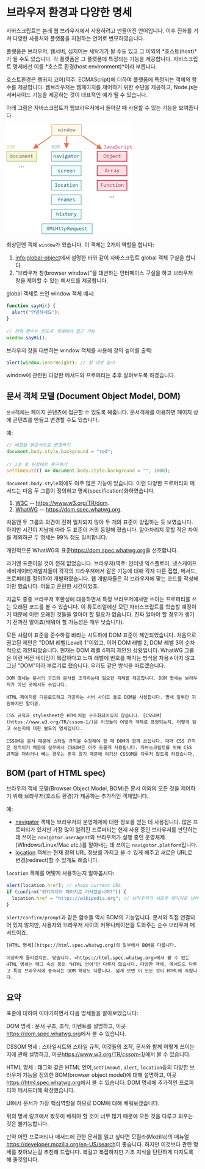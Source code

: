 # 브라우저 환경과 다양한 명세

자바스크립트는 본래 웹 브라우저에서 사용하려고 만들어진 언어입니다. 이후 진화를 거쳐 다양한 사용처와 플랫폼을 지원하는 언어로 변모하였습니다.   

플랫폼은 브라우저, 웹서버, 심지어는 세탁기가 될 수도 있고 그 이외의 *호스트(host)*가 될 수도 있습니다. 각 플랫폼은 그 플랫폼에 특정되는 기능을 제공합니다. 자바스크립트 명세에선 이를 *호스트 환경(host environment)*이라 부릅니다.

호스트환경은 랭귀지 코어(역주: ECMAScript)에 더하여 플랫폼에 특정되는 객체와 함수를 제공합니다. 웹브라우저는 웹페이지를 제어하기 위한 수단을 제공하고, Node.js는 서버사이드 기능을 제공하는 것이 대표적인 예가 될 수 있습니다.

아래 그림은 자바스크립트가 웹브라우저에서 돌아갈 때 사용할 수 있는 기능을 보여줍니다.

![](windowObjects.png)

최상단엔 객체 `window`가 있습니다. 이 객체는 2가지 역할을 합니다:

1. <info:global-object>에서 설명한 바와 같이 자바스크립트 global 객체 구실을 합니다. 
2. "브라우저 창(browser window)"을 대변하는 인터페이스 구실을 하고 브라우저 창을 제어할 수 있는 메서드를 제공합니다.

global 객체로 쓰인 window 객체 예시:

```js run
function sayHi() {
  alert("안녕하세요");
}

// 전역 함수는 윈도우 객체에서 접근 가능
window.sayHi();
```

브라우저 창을 대변하는 window 객체를 사용해 창의 높이를 출력:

```js run
alert(window.innerHeight); // 창 내부 높이
```

window에 관련된 다양한 메서드와 프로퍼티는 추후 살펴보도록 하겠습니다.

## 문서 객체 모델 (Document Object Model, DOM)

`문서`객체는 페이지 콘텐츠에 접근할 수 있도록 해줍니다. 문서객체를 이용하면 페이지 상에 콘텐츠를 만들고 변경할 수도 있습니다.

예:
```js run
// 배경을 붉은색으로 변경하기
document.body.style.background = "red";

// 1초 후 원상태로 복구하기
setTimeout(() => document.body.style.background = "", 1000);
```

`document.body.style`외에도 아주 많은 기능이 있습니다. 이런 다양한 프로퍼티와 메서드는 다음 두 그룹이 정의하고 명세(specification)화하였습니다.

1. [W3C](https://en.wikipedia.org/wiki/World_Wide_Web_Consortium) -- <https://www.w3.org/TR/dom>.
2. [WhatWG](https://en.wikipedia.org/wiki/WHATWG) -- <https://dom.spec.whatwg.org>.

처음엔 두 그룹의 의견이 전혀 일치되지 않아 두 개의 표준이 양립하는 듯 보였습니다. 하지만 시간이 지남에 따라 두 표준이 거의 동일해 졌습니다. 알아차리지 못할 작은 차이를 제외하곤 두 명세는 99% 정도 일치합니다.

개인적으론 WhatWG의 표준<https://dom.spec.whatwg.org>을 선호합니다.

과거엔 표준이랄 것이 전혀 없었습니다. 브라우저(역주: 인터넷 익스플로러, 넷스케이프 네비게이터)개발자들이 각각의 브라우저에서 같은 기능에 대해 각자 다른 집합, 메서드, 프로퍼티를 정의하여 개발하였습니다. 웹 개발자들은 각 브라우저에 맞는 코드를 작성해야만 했습니다. 어둡고 혼란한 시간이었죠. 

지금도 종종 브라우저 호환성에 대응하면서 특정 브라우저에서만 쓰이는 프로퍼티를 쓰는 오래된 코드를 볼 수 있습니다. 이 튜토리얼에선 모던 자바스크립트를 학습할 예정이기 때문에 이런 오래된 것들을 알아야 할 필요가 없습니다. 진짜 알아야 할 경우가 생기기 전까진 말이죠(배워야 할 가능성은 매우 낮습니다).

모든 사람이 표준을 준수하길 바라는 시도하에 DOM 표준이 제안되었습니다. 처음으로 권고된 제안은 "DOM 레벨(Level) 1"이었고, 이어 DOM 레벨 2, DOM 레벨 3이 순차적으로 제안되었습니다. 현재는 DOM 레벨 4까지 제안된 상황입니다. WhatWG 그룹은 이런 버전 네이밍이 복잡하다고 느껴 레벨에 번호를 매기는 방식을 차용ㅎ아지 않고 그냥 "DOM"이라 부르기로 했습니다. 우리도 같은 방식을 따르겠습니다.

```smart header="DOM은 브라우저에서만 쓰이지 않습니다"
DOM 명세는 문서의 구조와 문서를 조작하는데 필요한 객체를 제공합니다. DOM 명세는 브라우저가 아닌 곳에서도 쓰입니다.

HTML 페이지를 다운로드하고 가공하는 서버 사이드 툴도 DOM을 사용합니다. 명세 일부만 지원하지만 말이죠.
```

```smart header="스타일을 위한 CSSOM"
CSS 규칙과 stylesheet은 HTML처럼 구조화되어있지 않습니다. [CSSOM](https://www.w3.org/TR/cssom-1/)은 이것들이 어떻게 객체로 표현되는지, 어떻게 읽고 쓰는지에 대한 별도의 명세입니다.

CSSOM은 문서 때문에 스타일 규칙을 수정해야 할 때 DOM과 함께 쓰입니다. 대개 CSS 규칙은 정적이기 때문에 실무에서 CSSOM은 아주 드물게 사용됩니다. 자바스크립트를 위해 CSS 규칙을 더하거나 빼는 경우는 흔치 않기 때문에 여기선 CSSOM을 다루지 않도록 하겠습니다. 
```

## BOM (part of HTML spec)

브라우저 객체 모델(Browser Object Model, BOM)은 문서 이외의 모든 것을 제어하기 위해 브라우저(호스트 환경)가 제공하는 추가적인 객체입니다.

예:

- [navigator](mdn:api/Window/navigator) 객체는 브라우저와 운영체제에 대한 정보를 얻는 데 사용됩니다. 많은 프로퍼티가 있지만 가장 많이 알려진 프로퍼티는 현재 사용 중인 브라우저를 판단하는 데 쓰이는 `navigator.userAgent`와 브라우저가 실행 중인 운영체제(WIndows/Linux/Mac etc.)를 알아내는 데 쓰이는 `navigator.platform`입니다.  
- [location](mdn:api/Window/location) 객체는 현재 창의 URL 정보를 가지고 올 수 있게 해주고 새로운 URL로 변경(redirect)할 수 있게도 해줍니다.

`location` 객체를 어떻게 사용하는지 알아봅시다:

```js run
alert(location.href); // shows current URL
if (confirm("위키피디아 페이지로 가시겠습니까?")) {
  location.href = "https://wikipedia.org"; // 브라우저가 새로운 페이지로 넘어감(redirect)
}
```

`alert/confirm/prompt`과 같은 함수들 역시 BOM의 기능입니다. 문서와 직접 연결되어 있지 않지만, 사용자와 브라우저 사이의 커뮤니케이션을 도와주는 순수 브라우저 메서드이죠.  


```smart header="HTML 명세"
[HTML 명세](https://html.spec.whatwg.org)의 일부에서 BOM을 다룹니다.

이상하게 들리겠지만, 맞습니다. <https://html.spec.whatwg.org>에서 볼 수 있는 HTML 명세는 태그 속성 등의 "HTML 언어"만 다루지 않습니다. 다양한 객체, 메서드도 다루고 특정 브라우저에 종속되는 DOM 확장도 다룹니다. 넓게 보면 이 모든 것이 HTML에 속합니다.  
```

## 요약

표준에 대하여 이야기하면서 다음 명세들을 알아보았습니다:

DOM 명세
: 문서 구조, 조작, 이벤트를 설명하고, 이곳<https://dom.spec.whatwg.org>에서 볼 수 있습니다.

CSSOM 명세
: 스타일시트와 스타일 규칙, 이것들의 조작, 문서와 함께 어떻게 쓰이는지에 관해 설명하고, 이곳<https://www.w3.org/TR/cssom-1/>에서 볼 수 있습니다.

HTML 명세
: 태그와 같은 HTML 언어,`setTimeout`, `alert`, `location`등의 다양한 브라우저 기능을 정의한 BOM(browser object model)에 대해 설명하고, 이곳<https://html.spec.whatwg.org>에서 볼 수 있습니다. DOM 명세에 추가적인 프로퍼티와 메서드더해 확장했습니다.

UI에서 문서가 가장 핵심역할을 하므로 DOM에 대해 배워보겠습니다.

위의 명세 링크에서 봤듯이 배워야 할 것이 너무 많기 때문에 모든 것을 다루고 외우는 것은 불가능합니다.

만약 어떤 프로퍼티나 메서드에 관한 문서를 읽고 싶다면 모질라(Mozilla)의 매뉴얼<https://developer.mozilla.org/en-US/search>이 좋습니다. 하지만 이것보다 관련 명세를 찾아보는걸 추천해 드립니다. 복길고 복잡하지만 기초 지식을 탄탄하게 다지도록 해 줄것입니다. 